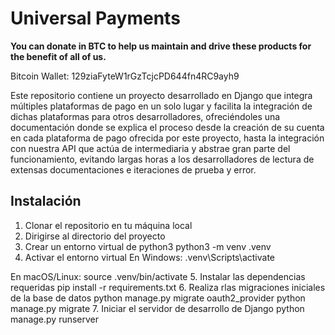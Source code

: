 # Universal Payments

**You can donate in BTC to help us maintain and drive these products for the benefit of all of us.**

Bitcoin Wallet: 129ziaFyteW1rGzTcjcPD644fn4RC9ayh9

Este repositorio contiene un proyecto desarrollado en Django que integra múltiples plataformas de pago en un solo lugar y facilita la integración de dichas plataformas para otros desarrolladores, ofreciéndoles una documentación donde se explica el proceso desde la creación de su cuenta en cada plataforma de pago ofrecida por este proyecto, hasta la integración con nuestra API que actúa de intermediaria y abstrae gran parte del funcionamiento, evitando largas horas a los desarrolladores de lectura de extensas documentaciones e iteraciones de prueba y error.

## Instalación

1. Clonar el repositorio en tu máquina local
2. Dirigirse al directorio del proyecto
3. Crear un entorno virtual de python3
python3 -m venv .venv
4. Activar el entorno virtual
En Windows:
.venv\Scripts\activate

En macOS/Linux:
source .venv/bin/activate
5. Instalar las dependencias requeridas
pip install -r requirements.txt
6. Realiza rlas migraciones iniciales de la base de datos
python manage.py migrate oauth2_provider
python manage.py migrate
7. Iniciar el servidor de desarrollo de Django
python manage.py runserver
